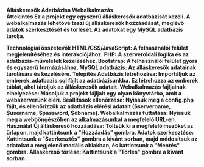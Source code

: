 <b>Álláskeresők Adatbázisa Webalkalmazás<b><br>
Áttekintés
Ez a projekt egy egyszerű álláskeresők adatbázisát kezeli. A webalkalmazás lehetővé teszi új álláskeresők hozzáadását, meglévő adatok szerkesztését és törlését. Az adatokat egy MySQL adatbázis tárolja.

Technológiai összetevők
HTML/CSS/JavaScript: A felhasználói felület megjelenítéséhez és interakciójához.
PHP: A szerveroldali logika és az adatbázis-műveletek kezeléséhez.
Bootstrap: A felhasználói felület gyors és egyszerű formázásához.
MySQL adatbázis: Az álláskeresők adatainak tárolására és kezelésére.
Telepítés
Adatbázis létrehozása: Importáljuk az emberek_adatbazis.sql fájlt az adatbázisunkba. Ez létrehozza az emberek táblát, ahol tároljuk az álláskeresők adatait.
Webalkalmazás fájljainak elhelyezése: Másoljuk a projekt fájljait egy olyan könyvtárba, amit a webszerverünk eléri.
Beállítások ellenőrzése: Nyissuk meg a config.php fájlt, és ellenőrizzük az adatbázis elérési adatait ($servername, $username, $password, $dbname).
Webalkalmazás futtatása: Nyissuk meg a webböngészőben az alkalmazásunkat a megfelelő URL-en.
Használat
Új álláskereső hozzáadása: Töltsük ki a megfelelő mezőket az űrlapon, majd kattintsunk a "Hozzáadás" gombra.
Adatok szerkesztése: Kattintsunk a "Szerkesztés" gombra a kívánt sorban, majd módosítsuk az adatokat a megjelenő modális ablakban, és kattintsunk a "Mentés" gombra.
Álláskereső törlése: Kattintsunk a "Törlés" gombra a kívánt sorban.
